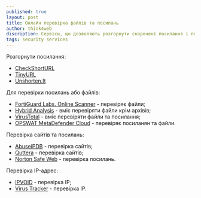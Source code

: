 ```yaml
---
published: true
layout: post
title: Онлайн перевірка файлів та посилань
author: think4web
discription: Сервіси, що дозволяють розгорнути скорочені посилання і побачити куди вони ведуть та перевірити посилання на наявність шкідливого змісту або завантажити і перевірити файли.
tags: security services
---
```


Розгорнути посилання:
- [CheckShortURL](https://www.checkshorturl.com/)
- [TinyURL](https://tinyurl.com)
- [Unshorten.It](https://unshorten.it/)


Для перевірки посилань або файлів:
- [FortiGuard Labs. Online Scanner](https://www.fortiguard.com/faq/onlinescanner) - перевіряє файли;
- [Hybrid Analysis](https://hybrid-analysis.com/) - вміє перевіряти файли крім архівів; 
- [VirusTotal](https://www.virustotal.com/gui/home/upload) - вміє перевіряти файли та посилання;
- [OPSWAT MetaDefender Cloud](https://metadefender.opswat.com/) - перевіряє посиланян та файли.

Перевірка сайтів та посилань:
- [AbuseiPDB](https://www.abuseipdb.com/) - перевірка сайтів;
- [Quttera](https://quttera.com/website-malware-scanner) - перевірка сайтів;
- [Norton Safe Web](https://safeweb.norton.com/) - перевірка посилань.

Перевірка IP-адрес:
- [IPVOID](https://www.ipvoid.com/) - перевірка IP;
- [Virus Tracker](https://virustracker.net/) - перевірка IP.

